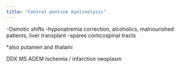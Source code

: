 ```yaml
---
title: "Central pontine myelinolysis"
---
```

-Osmotic shifts
-hyponatremia correction, alcoholics, malnourished patients, liver transplant
-spares corticospinal tracts

*also putamen and thalami

DDX
MS
ADEM
Ischemia / infarction
neoplasm

